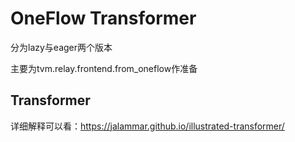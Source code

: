 # OneFlow Transformer

分为lazy与eager两个版本

主要为tvm.relay.frontend.from_oneflow作准备

## Transformer

详细解释可以看：https://jalammar.github.io/illustrated-transformer/

